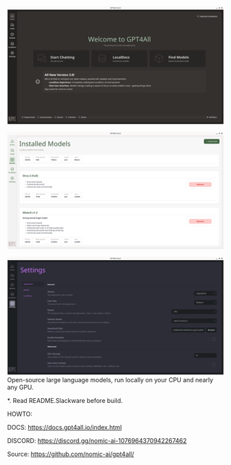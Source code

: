 ![app](https://raw.githubusercontent.com/rizitis/GPT4All.SlackBuild/main/3.0.0.png)

![app](https://raw.githubusercontent.com/rizitis/GPT4All.SlackBuild/main/3.0.0-light.png)

![app](https://raw.githubusercontent.com/rizitis/GPT4All.SlackBuild/main/3.0.0-3.png)
Open-source large language models, run locally on your CPU and nearly any GPU.

*. Read README.Slackware before build.

HOWTO:

DOCS: https://docs.gpt4all.io/index.html

DISCORD: https://discord.gg/nomic-ai-1076964370942267462

Source: https://github.com/nomic-ai/gpt4all/

